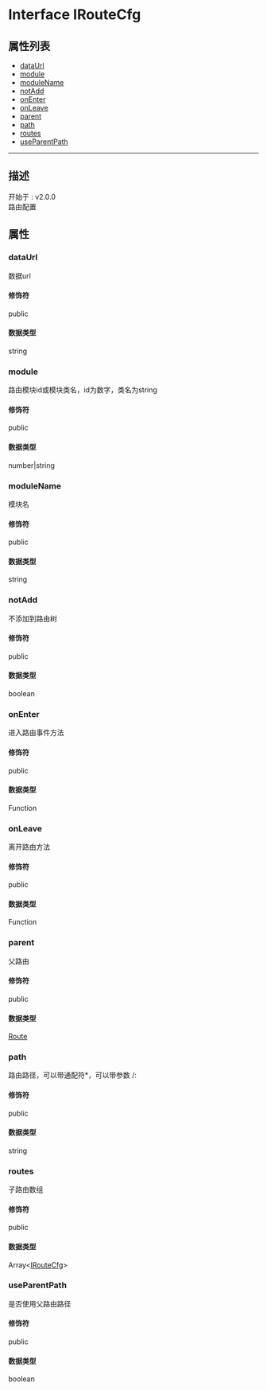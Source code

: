 # Interface IRouteCfg
## 属性列表
+ [dataUrl](#PROP_dataUrl)
+ [module](#PROP_module)
+ [moduleName](#PROP_moduleName)
+ [notAdd](#PROP_notAdd)
+ [onEnter](#PROP_onEnter)
+ [onLeave](#PROP_onLeave)
+ [parent](#PROP_parent)
+ [path](#PROP_path)
+ [routes](#PROP_routes)
+ [useParentPath](#PROP_useParentPath)
  
---
## 描述
<font class="since">开始于 : v2.0.0</font>  
路由配置  
## 属性
### <a id="PROP_dataUrl">dataUrl</a>
数据url  
#### 修饰符
<font class="modifier">public</font>  
#### 数据类型
<font class='datatype'>string</font>  
### <a id="PROP_module">module</a>
路由模块id或模块类名，id为数字，类名为string  
#### 修饰符
<font class="modifier">public</font>  
#### 数据类型
<font class='datatype'>number|string</font>  
### <a id="PROP_moduleName">moduleName</a>
模块名  
#### 修饰符
<font class="modifier">public</font>  
#### 数据类型
<font class='datatype'>string</font>  
### <a id="PROP_notAdd">notAdd</a>
不添加到路由树  
#### 修饰符
<font class="modifier">public</font>  
#### 数据类型
<font class='datatype'>boolean</font>  
### <a id="PROP_onEnter">onEnter</a>
进入路由事件方法  
#### 修饰符
<font class="modifier">public</font>  
#### 数据类型
<font class='datatype'>Function</font>  
### <a id="PROP_onLeave">onLeave</a>
离开路由方法  
#### 修饰符
<font class="modifier">public</font>  
#### 数据类型
<font class='datatype'>Function</font>  
### <a id="PROP_parent">parent</a>
父路由  
#### 修饰符
<font class="modifier">public</font>  
#### 数据类型
<font class='datatype'>[Route](/webroute/api/route)</font>  
### <a id="PROP_path">path</a>
路由路径，可以带通配符*，可以带参数 /:  
#### 修饰符
<font class="modifier">public</font>  
#### 数据类型
<font class='datatype'>string</font>  
### <a id="PROP_routes">routes</a>
子路由数组  
#### 修饰符
<font class="modifier">public</font>  
#### 数据类型
<font class='datatype'>Array&lt;[IRouteCfg](/webroute/api/iroutecfg)&gt;</font>  
### <a id="PROP_useParentPath">useParentPath</a>
是否使用父路由路径  
#### 修饰符
<font class="modifier">public</font>  
#### 数据类型
<font class='datatype'>boolean</font>  
